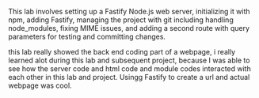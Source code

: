 This lab involves setting up a Fastify Node.js web server, initializing it with npm, adding Fastify, managing the project with git including handling node_modules, fixing MIME issues, and adding a second route with query parameters for testing and committing changes.

this lab really showed the back end coding part of a webpage, i really learned alot during this lab and subsequent project, because I was able to see how the server code and html code and module codes interacted with each other in this lab and project. Usingg Fastify to create a url and actual webpage was cool. 
